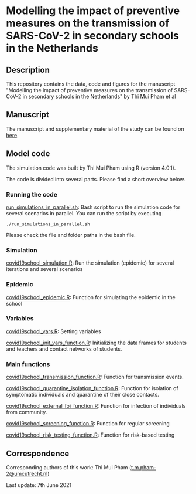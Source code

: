 # Modelling the impact of preventive measures on the transmission of SARS-CoV-2 in secondary schools in the Netherlands
## Description
This repository contains the data, code and figures for the manuscript "Modelling the impact of preventive measures on the transmission of SARS-CoV-2 in secondary schools in the Netherlands" by Thi Mui Pham et al

## Manuscript
The manuscript and supplementary material of the study can be found on [here](https://github.com/tm-pham/covid19_school_transmission/blob/master/manuscript/COVID_19_School_transmission_in_NL.pdf). 

## Model code
The simulation code was built by Thi Mui Pham using R (version 4.0.1). 

The code is divided into several parts. Please find a short overview below.
### Running the code
[run_simulations_in_parallel.sh](https://github.com/tm-pham/covid19_school_transmission/blob/master/model_code/run_simulations_in_parallel.sh): Bash script to run the simulation code for several scenarios in parallel. You can run the script by executing
```
./run_simulations_in_parallel.sh
```
Please check the file and folder paths in the bash file. 
### Simulation
[covid19school_simulation.R](https://github.com/tm-pham/covid19_school_transmission/blob/master/model_code/covid19school_simulation.R): Run the simulation (epidemic) for several iterations and several scenarios
### Epidemic
[covid19school_epidemic.R](https://github.com/tm-pham/covid19_school_transmission/blob/master/model_code/covid19school_epidemic.R): Function for simulating the epidemic in the school
### Variables
[covid19school_vars.R](https://github.com/tm-pham/covid19_school_transmission/blob/master/model_code/covid19school_vars.R): Setting variables

[covid19school_init_vars_function.R](https://github.com/tm-pham/covid19_school_transmission/blob/master/model_code/covid19school_init_vars_function.R): Initializing the data frames for students and teachers and contact networks of students. 
### Main functions
[covid19school_transmission_function.R](https://github.com/tm-pham/covid19_school_transmission/blob/master/model_code/covid19school_transmission_function.R): Function for transmission events. 

[covid19school_quarantine_isolation_function.R](https://github.com/tm-pham/covid19_school_transmission/blob/master/model_code/covid19school_quarantine_isolation_function.R): Function for isolation of symptomatic individuals and quarantine of their close contacts.

[covid19school_external_foi_function.R](https://github.com/tm-pham/covid19_school_transmission/blob/master/model_code/covid19school_external_foi_function.R): Function for infection of individuals from community.

[covid19school_screening_function.R](https://github.com/tm-pham/covid19_school_transmission/blob/master/model_code/covid19school_screening_function.R): Function for regular screening

[covid19school_risk_testing_function.R](https://github.com/tm-pham/covid19_school_transmission/blob/master/model_code/covid19school_risk_testing_function.R): Function for risk-based testing

## Correspondence
Corresponding authors of this work: Thi Mui Pham (t.m.pham-2@umcutrecht.nl)

Last update: 7th June 2021
